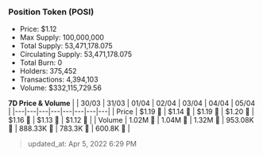 
  ### Position Token (POSI)
  - Price: $1.12
  - Max Supply: 100,000,000
  - Total Supply: 53,471,178.075
  - Circulating Supply: 53,471,178.075
  - Total Burn: 0
  - Holders: 375,452
  - Transactions: 4,394,103
  - Volume: $332,115,729.56

  **7D Price & Volume**
  | | 30&#x2F;03 | 31&#x2F;03 | 01&#x2F;04 | 02&#x2F;04 | 03&#x2F;04 | 04&#x2F;04 | 05&#x2F;04 |
  |---|---|---|---|---|---|---|---|
  | Price | $1.19 🔻 | $1.14 🔻 | $1.19 🚀 | $1.20 🚀 | $1.16 🔻 | $1.13 🔻 | $1.12 🔻 |
  | Volume | 1.02M 🔻 | 1.04M 🚀 | 1.32M 🚀 | 953.08K 🔻 | 888.33K 🔻 | 783.3K 🔻 | 600.8K 🔻 |

  > updated_at: Apr 5, 2022 6:29 PM
